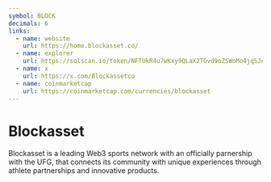 ```yaml
---
symbol: BLOCK
decimals: 6
links:
  - name: website
    url: https://home.blockasset.co/
  - name: explorer
    url: https://solscan.io/token/NFTUkR4u7wKxy9QLaX2TGvd9oZSWoMo4jqSJqdMb7Nk
  - name: x
    url: https://x.com/Blockassetco
  - name: coinmarketcap
    url: https://coinmarketcap.com/currencies/blockasset
---
```


# Blockasset

Blockasset is a leading Web3 sports network with an officially parnership with the UFG, that connects its community with unique experiences through athlete partnerships and innovative products.
